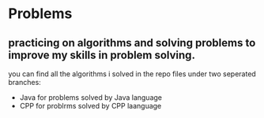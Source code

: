 # Problems

## practicing on algorithms and solving problems to improve my skills in problem solving.

you can find all the algorithms i solved in the repo files under two seperated branches:

* Java for problems solved by Java language
* CPP for problrms solved by CPP laanguage
